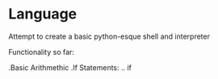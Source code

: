 # Language

Attempt to create a basic python-esque shell and interpreter

Functionality so far:

.Basic Arithmethic
.If Statements:
.. <expression> if <cond>
